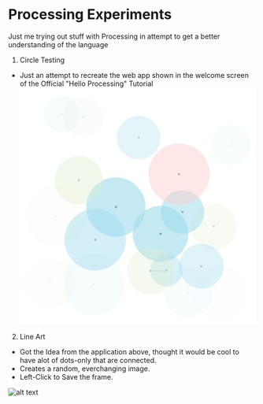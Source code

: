 # Processing Experiments

Just me trying out stuff with Processing in attempt to get a better understanding of the language

01. Circle Testing
- Just an attempt to recreate the web app shown in the welcome screen of the Official "Hello Processing" Tutorial 
![alt text](https://github.com/jerichoi224/processing/blob/master/01.%20Circle_Testing/screenshots/img365.jpg)

02. Line Art

- Got the Idea from the application above, thought it would be cool to have alot of dots-only that are connected.
- Creates a random, everchanging image.
- Left-Click to Save the frame.

![alt text](https://github.com/jerichoi224/processing_experiment/blob/master/02.%20Line_Art/screenshots/img075.jpg)
